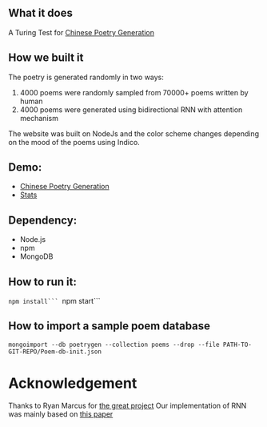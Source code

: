 ## What it does

A Turing Test for [Chinese Poetry Generation](https://cs.uwaterloo.ca/~mli/Simon_Vera.pdf)

## How we built it

The poetry is generated randomly in two ways:

1.  4000 poems were randomly sampled from 70000+ poems written by human
2.  4000 poems were generated using bidirectional RNN with attention mechanism

The website was built on NodeJs and the color scheme changes depending on the mood of the poems using Indico.

## Demo:

- [Chinese Poetry Generation](http://ming-gpu-3.cs.uwaterloo.ca:8080)
- [Stats](http://ming-gpu-3.cs.uwaterloo.ca:8080/charts)

## Dependency:

- Node.js
- npm
- MongoDB


## How to run it:
````npm install```
````npm start```

## How to import a sample poem database
```mongoimport --db poetrygen --collection poems --drop --file PATH-TO-GIT-REPO/Poem-db-init.json```

# Acknowledgement
Thanks to Ryan Marcus for [the great project](https://github.com/RyanMarcus/EdgarAllanPoetry)
Our implementation of RNN was mainly based on [this paper](https://arxiv.org/abs/1610.09889)